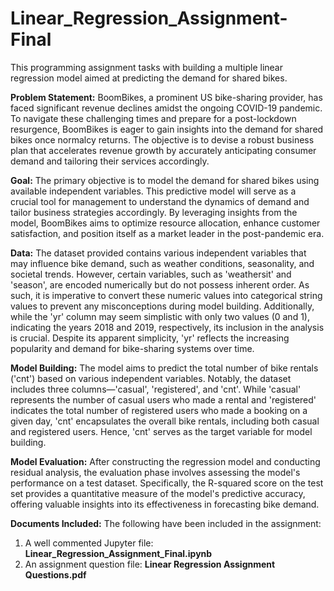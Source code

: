 # Linear_Regression_Assignment-Final

This programming assignment tasks with building a multiple linear regression model aimed at predicting the demand for shared bikes.

**Problem Statement:**
BoomBikes, a prominent US bike-sharing provider, has faced significant revenue declines amidst the ongoing COVID-19 pandemic. To navigate these challenging times and prepare for a post-lockdown resurgence, BoomBikes is eager to gain insights into the demand for shared bikes once normalcy returns. The objective is to devise a robust business plan that accelerates revenue growth by accurately anticipating consumer demand and tailoring their services accordingly.

**Goal:**
The primary objective is to model the demand for shared bikes using available independent variables. This predictive model will serve as a crucial tool for management to understand the dynamics of demand and tailor business strategies accordingly. By leveraging insights from the model, BoomBikes aims to optimize resource allocation, enhance customer satisfaction, and position itself as a market leader in the post-pandemic era.

**Data:**
The dataset provided contains various independent variables that may influence bike demand, such as weather conditions, seasonality, and societal trends. However, certain variables, such as 'weathersit' and 'season', are encoded numerically but do not possess inherent order. As such, it is imperative to convert these numeric values into categorical string values to prevent any misconceptions during model building. Additionally, while the 'yr' column may seem simplistic with only two values (0 and 1), indicating the years 2018 and 2019, respectively, its inclusion in the analysis is crucial. Despite its apparent simplicity, 'yr' reflects the increasing popularity and demand for bike-sharing systems over time.

**Model Building:**
The model aims to predict the total number of bike rentals ('cnt') based on various independent variables. Notably, the dataset includes three columns—'casual', 'registered', and 'cnt'. While 'casual' represents the number of casual users who made a rental and 'registered' indicates the total number of registered users who made a booking on a given day, 'cnt' encapsulates the overall bike rentals, including both casual and registered users. Hence, 'cnt' serves as the target variable for model building.

**Model Evaluation:**
After constructing the regression model and conducting residual analysis, the evaluation phase involves assessing the model's performance on a test dataset. Specifically, the R-squared score on the test set provides a quantitative measure of the model's predictive accuracy, offering valuable insights into its effectiveness in forecasting bike demand.

**Documents Included:**
The following have been included in the assignment:
1. A well commented Jupyter file: **Linear_Regression_Assignment_Final.ipynb**
2. An assignment question file: **Linear Regression Assignment Questions.pdf**
